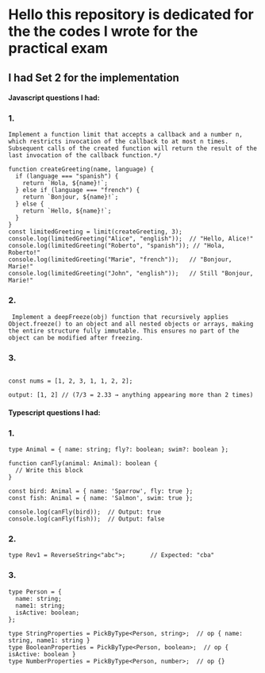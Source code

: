 # Hello this repository is dedicated for the the codes I wrote for the practical exam

## I had Set 2 for the implementation

#### Javascript questions I had:

### 1.

```/*
Implement a function limit that accepts a callback and a number n, which restricts invocation of the callback to at most n times. Subsequent calls of the created function will return the result of the last invocation of the callback function.*/

function createGreeting(name, language) {
  if (language === "spanish") {
    return `Hola, ${name}!`;
  } else if (language === "french") {
    return `Bonjour, ${name}!`;
  } else {
    return `Hello, ${name}!`;
  }
}
const limitedGreeting = limit(createGreeting, 3);
console.log(limitedGreeting("Alice", "english"));  // "Hello, Alice!"
console.log(limitedGreeting("Roberto", "spanish")); // "Hola, Roberto!"
console.log(limitedGreeting("Marie", "french"));   // "Bonjour, Marie!"
console.log(limitedGreeting("John", "english"));   // Still "Bonjour, Marie!"
```

### 2.

` Implement a deepFreeze(obj) function that recursively applies Object.freeze() to an object and all nested objects or arrays, making the entire structure fully immutable. This ensures no part of the object can be modified after freezing.`

### 3.

```// Find Element Appearing More than N/3 Times

const nums = [1, 2, 3, 1, 1, 2, 2];

output: [1, 2] // (7/3 = 2.33 → anything appearing more than 2 times)
```

#### Typescript questions I had:

### 1.

```
type Animal = { name: string; fly?: boolean; swim?: boolean };

function canFly(animal: Animal): boolean {
  // Write this block
}

const bird: Animal = { name: 'Sparrow', fly: true };
const fish: Animal = { name: 'Salmon', swim: true };

console.log(canFly(bird));  // Output: true
console.log(canFly(fish));  // Output: false
```

### 2.

`type Rev1 = ReverseString<"abc">;       // Expected: "cba" `

### 3.

```
type Person = {
  name: string;
  name1: string;
  isActive: boolean;
};

type StringProperties = PickByType<Person, string>;  // op { name: string, name1: string }
type BooleanProperties = PickByType<Person, boolean>;  // op { isActive: boolean }
type NumberProperties = PickByType<Person, number>;  // op {}
```
